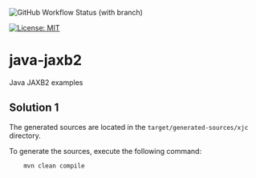 ![GitHub Workflow Status (with branch)](https://img.shields.io/github/actions/workflow/status/claudioaltamura/java-jaxb2/ci.yml?branch=main)

[![License: MIT](https://img.shields.io/badge/License-MIT-yellow.svg)](https://opensource.org/licenses/MIT)

# java-jaxb2
Java JAXB2 examples

## Solution 1

The generated sources are located in the `target/generated-sources/xjc` directory.

To generate the sources, execute the following command:

```
    mvn clean compile
```
